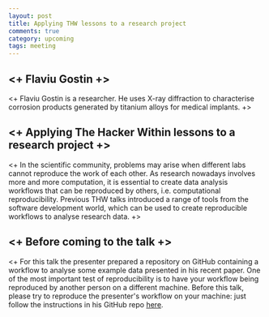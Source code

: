 ```yaml
---
layout: post
title: Applying THW lessons to a research project
comments: true
category: upcoming
tags: meeting
---
```



## <+ Flaviu Gostin +>

<+ Flaviu Gostin is a researcher. He uses X-ray diffraction to characterise corrosion products generated by titanium alloys for medical implants. +> 

## <+ Applying The Hacker Within lessons to a research project +>

<+ In the scientific community, problems may arise when different labs cannot reproduce the work of each other.  As research nowadays involves more and more computation, it is essential to create data analysis workflows that can be reproduced by others, i.e. computational reproducibility.  Previous THW talks introduced a range of tools from the software development world, which can be used to create reproducible workflows to analyse research data.  +>

## <+ Before coming to the talk +>

<+ For this talk the presenter prepared a repository on GitHub containing a workflow to analyse some example data presented in his recent paper.  One of the most important test of reproducibility is to have your workflow being reproduced by another person on a different machine. Before this talk, please try to reproduce the presenter's workflow on your machine: just follow the instructions in his GitHub repo [here][code].

[code]: https://github.com/craicrai/xrd_analysis_workflow
